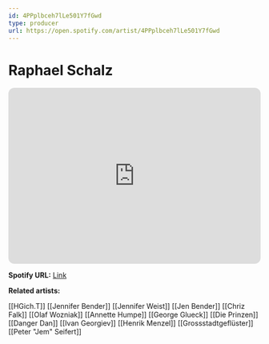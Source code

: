 ```yaml
---
id: 4PPplbceh7lLe501Y7fGwd
type: producer
url: https://open.spotify.com/artist/4PPplbceh7lLe501Y7fGwd
---
```

# Raphael Schalz

<iframe style="border-radius:12px" src="https://open.spotify.com/embed/artist/4PPplbceh7lLe501Y7fGwd" width="100%" height="352" frameBorder="0" allowfullscreen="" allow="autoplay; clipboard-write; encrypted-media; fullscreen; picture-in-picture" loading="lazy"></iframe>

**Spotify URL:** [Link](https://open.spotify.com/artist/4PPplbceh7lLe501Y7fGwd)

**Related artists:**

[[HGich.T]]
[[Jennifer Bender]]
[[Jennifer Weist]]
[[Jen Bender]]
[[Chriz Falk]]
[[Olaf Wozniak]]
[[Annette Humpe]]
[[George Glueck]]
[[Die Prinzen]]
[[Danger Dan]]
[[Ivan Georgiev]]
[[Henrik Menzel]]
[[Grossstadtgeflüster]]
[[Peter "Jem" Seifert]]
